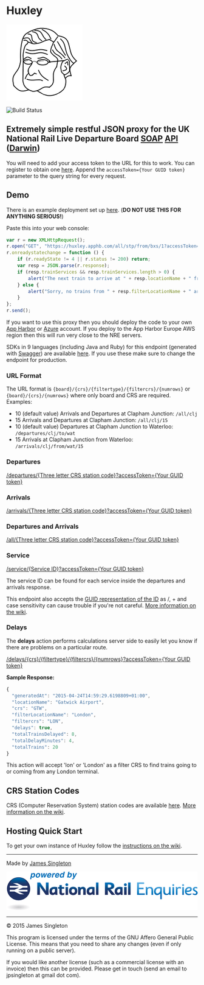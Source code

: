 # Huxley

![Huxley](src/Huxley/huxley.png "Huxley")

![Build Status](https://ci.appveyor.com/api/projects/status/github/jpsingleton/huxley?retina=true "Build Status")

## Extremely simple restful JSON proxy for the UK National Rail Live Departure Board [SOAP](http://harmful.cat-v.org/software/xml/soap/simple) [API](http://www.nationalrail.co.uk/46391.aspx) ([Darwin](https://lite.realtime.nationalrail.co.uk/OpenLDBWS/))

You will need to add your access token to the URL for this to work. You can register to obtain one [here](https://realtime.nationalrail.co.uk/OpenLDBWSRegistration/Registration).
Append the `accessToken={Your GUID token}` parameter to the query string for every request.

## Demo
There is an example deployment set up [here](https://huxley.apphb.com/).
(**DO NOT USE THIS FOR ANYTHING SERIOUS!**)

Paste this into your web console:
```javascript
var r = new XMLHttpRequest();
r.open("GET", "https://huxley.apphb.com/all/stp/from/bxs/1?accessToken=DA1C7740-9DA0-11E4-80E6-A920340000B1", true);
r.onreadystatechange = function () {
    if (r.readyState != 4 || r.status != 200) return;
    var resp = JSON.parse(r.response);
    if (resp.trainServices && resp.trainServices.length > 0) {
        alert("The next train to arrive at " + resp.locationName + " from " + resp.filterLocationName + " will get in at " + resp.trainServices[0].sta);
    } else {
        alert("Sorry, no trains from " + resp.filterLocationName + " arriving soon");
    }
};
r.send();
```

If you want to use this proxy then you should deploy the code to your own [App Harbor](https://appharbor.com/) or [Azure](https://azure.microsoft.com/en-gb/) account.
If you deploy to the App Harbor Europe AWS region then this will run very close to the NRE servers.

SDKs in 9 languages (including Java and Ruby) for this endpoint (generated with [Swagger](https://github.com/swagger-api/swagger-codegen)) are available [here](http://restunited.com/releases/430721415517308710/wrappers). If you use these make sure to change the endpoint for production.

### URL Format

The URL format is `{board}/{crs}/{filtertype}/{filtercrs}/{numrows}` or `{board}/{crs}/{numrows}` where only board and CRS are required.
Examples:

* 10 (default value) Arrivals and Departures at Clapham Junction: `/all/clj`
* 15 Arrivals and Departures at Clapham Junction: `/all/clj/15`
* 10 (default value) Departures at Clapham Junction to Waterloo: `/departures/clj/to/wat`
* 15 Arrivals at Clapham Junction from Waterloo: `/arrivals/clj/from/wat/15`

### Departures

[/departures/{Three letter CRS station code}?accessToken={Your GUID token}](https://huxley.apphb.com/departures/crs?accessToken=)

### Arrivals

[/arrivals/{Three letter CRS station code}?accessToken={Your GUID token}](https://huxley.apphb.com/arrivals/crs?accessToken=)

### Departures and Arrivals

[/all/{Three letter CRS station code}?accessToken={Your GUID token}](https://huxley.apphb.com/all/crs?accessToken=)

### Service

[/service/{Service ID}?accessToken={Your GUID token}](https://huxley.apphb.com/service/Z/zlpIG8jJacKayAnOXODw==?accessToken=)

The service ID can be found for each service inside the departures and arrivals response.

This endpoint also accepts the [GUID representation of the ID](https://huxley.apphb.com/service/8c105350-4235-44f3-b076-87fe829c577e?accessToken=) as /, + and case sensitivity can cause trouble if you're not careful.
[More information on the wiki](https://github.com/jpsingleton/Huxley/wiki/Train-Service-IDs).

### Delays

The **delays** action performs calculations server side to easily let you know if there are problems on a particular route.

[/delays/{crs}/{filtertype}/{filtercrs}/{numrows}?accessToken={Your GUID token}](https://huxley.apphb.com/delays/gtw/to/lon/50?accessToken=)

**Sample Response:**
```javascript
{
  "generatedAt": "2015-04-24T14:59:29.6198809+01:00",
  "locationName": "Gatwick Airport",
  "crs": "GTW",
  "filterLocationName": "London",
  "filtercrs": "LON",
  "delays": true,
  "totalTrainsDelayed": 8,
  "totalDelayMinutes": 4,
  "totalTrains": 20
}
```

This action will accept 'lon' or 'London' as a filter CRS to find trains going to or coming from any London terminal.

## CRS Station Codes

CRS (Computer Reservation System) station codes are available [here](http://www.nationalrail.co.uk/static/documents/content/station_codes.csv).
[More information on the wiki](https://github.com/jpsingleton/Huxley/wiki/CRS-station-codes).

## Hosting Quick Start

To get your own instance of Huxley follow the [instructions on the wiki](https://github.com/jpsingleton/Huxley/wiki/Hosting-Quick-Start).

---

Made by [James Singleton](https://unop.uk)

![powered by National Rail Enquiries](src/Huxley/NRE_Powered_logo.png "powered by National Rail Enquiries")

---

© 2015 James Singleton

This program is licensed under the terms of the GNU Affero General Public License. This means that you need to share any changes (even if only running on a public server).

If you would like another license (such as a commercial license with an invoice) then this can be provided. Please get in touch (send an email to jpsingleton at gmail dot com). 
